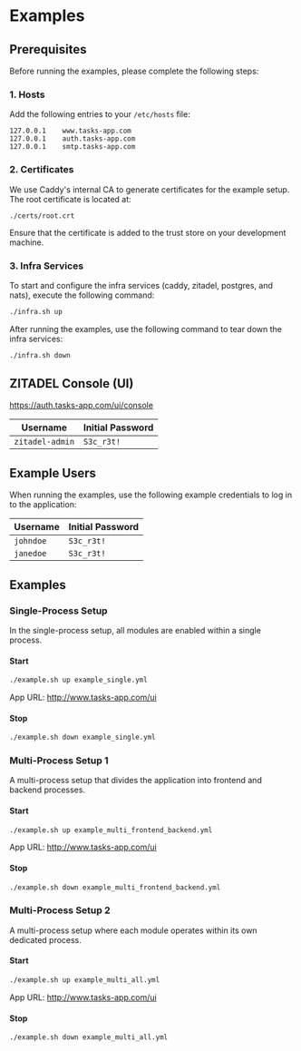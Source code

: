 # Examples

## Prerequisites

Before running the examples, please complete the following steps:

### 1. Hosts

Add the following entries to your `/etc/hosts` file:

```
127.0.0.1    www.tasks-app.com
127.0.0.1    auth.tasks-app.com
127.0.0.1    smtp.tasks-app.com
```

### 2. Certificates

We use Caddy's internal CA to generate certificates for the example setup. The root certificate is located at:

```
./certs/root.crt
```

Ensure that the certificate is added to the trust store on your development machine.

### 3. Infra Services

To start and configure the infra services (caddy, zitadel, postgres, and nats), execute the following command:

```bash
./infra.sh up
```

After running the examples, use the following command to tear down the infra services:

```bash
./infra.sh down
```

## ZITADEL Console (UI)

https://auth.tasks-app.com/ui/console

| Username        | Initial Password |
| --------------- | ---------------- |
| `zitadel-admin` | `S3c_r3t!`       |

## Example Users

When running the examples, use the following example credentials to log in to the application:

| Username  | Initial Password |
| --------- | ---------------- |
| `johndoe` | `S3c_r3t!`       |
| `janedoe` | `S3c_r3t!`       |

## Examples

### Single-Process Setup

In the single-process setup, all modules are enabled within a single process.

#### Start

```bash
./example.sh up example_single.yml
```

App URL: http://www.tasks-app.com/ui

#### Stop

```bash
./example.sh down example_single.yml
```

### Multi-Process Setup 1

A multi-process setup that divides the application into frontend and backend processes.

#### Start

```bash
./example.sh up example_multi_frontend_backend.yml
```

App URL: http://www.tasks-app.com/ui

#### Stop

```bash
./example.sh down example_multi_frontend_backend.yml
```

### Multi-Process Setup 2

A multi-process setup where each module operates within its own dedicated process.

#### Start

```bash
./example.sh up example_multi_all.yml
```

App URL: http://www.tasks-app.com/ui

#### Stop

```bash
./example.sh down example_multi_all.yml
```
